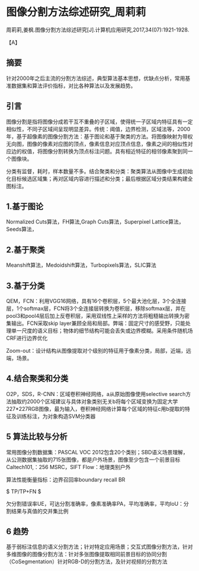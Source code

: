# 图像分割方法综述研究_周莉莉

周莉莉,姜枫.图像分割方法综述研究[J].计算机应用研究,2017,34(07):1921-1928.

【A】

## 摘要

针对2000年之后主流的分割方法综述，典型算法基本思想，优缺点分析，常用基准数据集和算法评价指标，对比各种算法以及发展趋势。

## 引言

图像分割是指将图像分成若干互不重叠的子区域，使得统一子区域内特征具有一定相似性，不同子区域间呈现明显差异。传统：阈值，边界检测，区域法等，2000年，基于超像素的图像分割方法：基于图论和基于聚类的方法。将图像映射为带权无向图，图像的像素对应图的顶点，像素信息对应顶点信息，像素之间的相似性对应边的权值，将图像分割转换为顶点标注问题。具有相近特征的相邻像素聚到同一个图像块。

分类有监督，耗时，样本数量不多。结合聚类和分类：聚类算法从图像中生成初始化目标候选区域集；再对区域内容进行描述和分类；最后根据区域分类结果构建全图标注。

## 1.基于图论

Normalized Cuts算法，FH算法,Graph Cuts算法，Superpixel Lattice算法，Seeds算法，

## 2.基于聚类

Meanshift算法，Medoidshift算法，Turbopixels算法，SLIC算法

## 3.基于分类

QEM，FCN：利用VGG16网络，具有16个卷积层，5个最大池化层，3个全连接层，1个softmax层，FCN将3个全连接层转换为卷积层，移除softmax层，并在pool3和pool4层后加上反卷积层，采用双线性上采样的方法将粗糙输出转换为密集输出。FCN采取skip layer兼顾全局和局部。弊端：固定尺寸的感受野，只能处理单一尺度的语义目标；物体的细节结构可能会丢失或边界模糊。采用条件随机场CRF进行边界优化

Zoom-out：设计结构从图像提取对个级别的特征用于像素分类，局部，近端，远端，场景。

## 4.结合聚类和分类

O2P，SDS，R-CNN：区域卷积神经网络，a从原始图像使用selective search方法抽取约2000个区域建议与具体对象类别无关b将每个区域变换为固定大学227*227RGB图像，最为输入，卷积神经网络计算每个区域的特征c用b提取的特征及训练标注，为对象构造SVM分类器

## 5 算法比较与分析

常用图像分割数据集：PASCAL VOC 2012包含20个类别；SBD语义场景理解，从公测数据集抽取的715张图像，都是户外场景，图像至少包含一个前景目标                                         Caltech101,：256                                                                                   MSRC，SIFT Flow：地理类别户外

算法性能衡量指标：边界召回率boundary recall BR

$ TP/TP+FN $

欠分割错误率UE，可达分割准确率，像素准确率PA，平均准确率，平均IoU：分割结果与真值的交并集比例

## 6 趋势

基于弱标注信息的语义分割方法；针对特定应用场景；交互式图像分割方法，针对多维图像的图像分割方法：针对多张图像提取相同前景目标的协同分割（CoSegmentation）针对RGB-D的分割方法，及针对视频的分割方法



